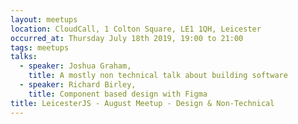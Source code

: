 ```yaml
---
layout: meetups
location: CloudCall, 1 Colton Square, LE1 1QH, Leicester
occurred_at: Thursday July 18th 2019, 19:00 to 21:00
tags: meetups
talks:
  - speaker: Joshua Graham,
    title: A mostly non technical talk about building software
  - speaker: Richard Birley,
    title: Component based design with Figma
title: LeicesterJS - August Meetup - Design & Non-Technical
---
```

